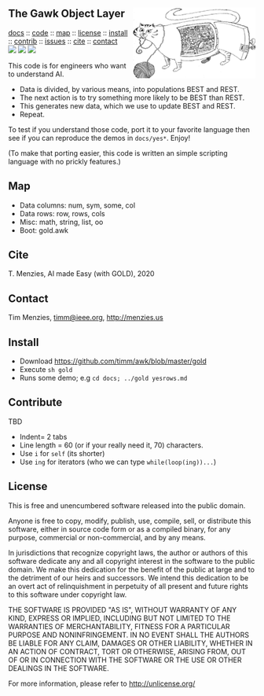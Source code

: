 <a name=top>
<img align=right src="https://raw.githubusercontent.com/timm/awk/master/etc/img/cat.png" width=250>
<h2>
     The Gawk Object Layer
</h2>
<p>
   <a    href="http://menzies.us/awk/index">docs</a>
   :: <a href="http://github.com/timm/awk">code</a>
   :: <a href="http://menzies.us/awk/index#map">map</a>
   :: <a href="http://menzies.us/awk/index#license">license</a>
   :: <a href="http://menzies.us/awk/index#install">install</a>
   :: <a href="http://menzies.us/awk/index#contribute">contrib</a>
   :: <a href="http://github.com/timm/awk/issues">issues</a>
   :: <a href="http://menzies.us/awk/index#cite">cite</a>
   :: <a href="http://menzies.us/awk/index#contact">contact</a>
<br>
   <img src="https://img.shields.io/badge/language-gawk-orange">
   <img src="https://img.shields.io/badge/purpose-ai,se-blueviolet">
   <img src="https://img.shields.io/badge/platform-mac,*nux-informational">
</p>

This code is for engineers who want to understand AI. 
- Data is divided, by various means, into populations BEST and REST. 
- The next action is to try something more likely to be BEST than REST. 
- This generates new data, which we use to update BEST and REST.
- Repeat.

To test if you understand those
code, port it to your favorite language then see if you can reproduce the 
demos in `docs/yes*`. Enjoy!

(To make that porting easier, this code is written an simple scripting language
with no prickly features.)

## Map


- Data columns:  num, sym, some, col
- Data rows: row, rows, cols
- Misc: math, string, list, oo
- Boot: gold.awk

## Cite

T. Menzies,  AI made Easy (with GOLD), 2020

## Contact

Tim Menzies, timm@ieee.org, http://menzies.us

## Install

- Download https://github.com/timm/awk/blob/master/gold
- Execute `sh gold`
- Runs some demo; e.g `cd docs; ../gold yesrows.md`

## Contribute

TBD

- Indent= 2 tabs
- Line length = 60 (or if your really need it, 70) characters.
- Use `i` for `self` (its shorter)
- Use `ing` for iterators (who we can type `while(loop(ing))...`)

## License

This is free and unencumbered software released into the public domain.

Anyone is free to copy, modify, publish, use, compile, sell, or
distribute this software, either in source code form or as a compiled
binary, for any purpose, commercial or non-commercial, and by any
means.

In jurisdictions that recognize copyright laws, the author or authors
of this software dedicate any and all copyright interest in the
software to the public domain. We make this dedication for the benefit
of the public at large and to the detriment of our heirs and
successors. We intend this dedication to be an overt act of
relinquishment in perpetuity of all present and future rights to this
software under copyright law.

THE SOFTWARE IS PROVIDED "AS IS", WITHOUT WARRANTY OF ANY KIND,
EXPRESS OR IMPLIED, INCLUDING BUT NOT LIMITED TO THE WARRANTIES OF
MERCHANTABILITY, FITNESS FOR A PARTICULAR PURPOSE AND NONINFRINGEMENT.
IN NO EVENT SHALL THE AUTHORS BE LIABLE FOR ANY CLAIM, DAMAGES OR
OTHER LIABILITY, WHETHER IN AN ACTION OF CONTRACT, TORT OR OTHERWISE,
ARISING FROM, OUT OF OR IN CONNECTION WITH THE SOFTWARE OR THE USE OR
OTHER DEALINGS IN THE SOFTWARE.

For more information, please refer to http://unlicense.org/

